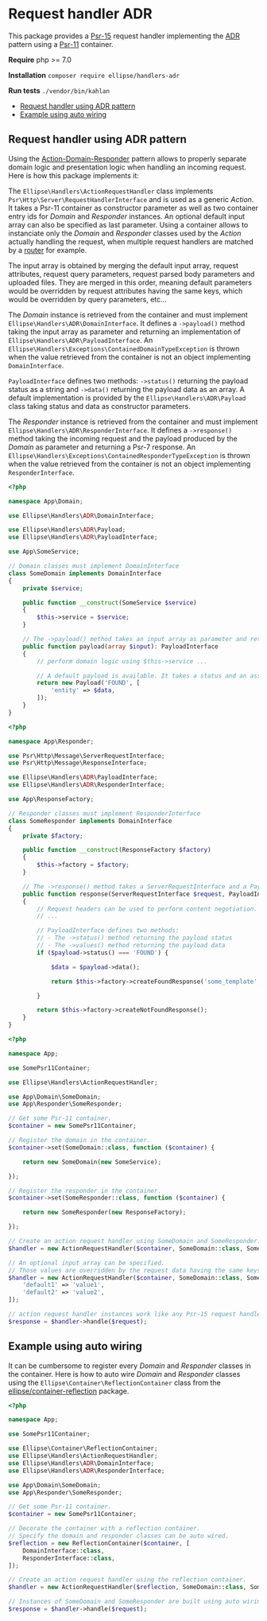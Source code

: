# Request handler ADR

This package provides a [Psr-15](https://www.php-fig.org/psr/psr-15/) request handler implementing the [ADR](https://github.com/pmjones/adr) pattern using a [Psr-11](https://www.php-fig.org/psr/psr-11/) container.

**Require** php >= 7.0

**Installation** `composer require ellipse/handlers-adr`

**Run tests** `./vendor/bin/kahlan`

- [Request handler using ADR pattern](#request-handler-using-adr-pattern)
- [Example using auto wiring](#example-using-auto-wiring)

## Request handler using ADR pattern

Using the [Action-Domain-Responder](https://github.com/pmjones/adr) pattern allows to properly separate domain logic and presentation logic when handling an incoming request. Here is how this package implements it:

The `Ellipse\Handlers\ActionRequestHandler` class implements `Psr\Http\Server\RequestHandlerInterface` and is used as a generic *Action*. It takes a Psr-11 container as constructor parameter as well as two container entry ids for *Domain* and *Responder* instances. An optional default input array can also be specified as last parameter. Using a container allows to instanciate only the *Domain* and *Responder* classes used by the *Action* actually handling the request, when multiple request handlers are matched by a [router](https://github.com/ellipsephp/router-fastroute) for example.

The input array is obtained by merging the default input array, request attributes, request query parameters, request parsed body parameters and uploaded files. They are merged in this order, meaning default parameters would be overridden by request attributes having the same keys, which would be overridden by query parameters, etc...

The *Domain* instance is retrieved from the container and must implement `Ellipse\Handlers\ADR\DomainInterface`. It defines a `->payload()` method taking the input array as parameter and returning an implementation of `Ellipse\Handlers\ADR\PayloadInterface`. An `Ellipse\Handlers\Exceptions\ContainedDomainTypeException` is thrown when the value retrieved from the container is not an object implementing `DomainInterface`.

`PayloadInterface` defines two methods: `->status()` returning the payload status as a string and `->data()` returning the payload data as an array. A default implementation is provided by the `Ellipse\Handlers\ADR\Payload` class taking status and data as constructor parameters.

The *Responder* instance is retrieved from the container and must implement `Ellipse\Handlers\ADR\ResponderInterface`. It defines a `->response()` method taking the incoming request and the payload produced by the *Domain* as parameter and returning a Psr-7 response. An `Ellipse\Handlers\Exceptions\ContainedResponderTypeException` is thrown when the value retrieved from the container is not an object implementing `ResponderInterface`.

```php
<?php

namespace App\Domain;

use Ellipse\Handlers\ADR\DomainInterface;

use Ellipse\Handlers\ADR\Payload;
use Ellipse\Handlers\ADR\PayloadInterface;

use App\SomeService;

// Domain classes must implement DomainInterface
class SomeDomain implements DomainInterface
{
    private $service;

    public function __construct(SomeService $service)
    {
        $this->service = $service;
    }

    // The ->payload() method takes an input array as parameter and returns an implementation of PayloadInterface.
    public function payload(array $input): PayloadInterface
    {
        // perform domain logic using $this->service ...

        // A default payload is available. It takes a status and an associative array.
        return new Payload('FOUND', [
            'entity' => $data,
        ]);
    }
}
```

```php
<?php

namespace App\Responder;

use Psr\Http\Message\ServerRequestInterface;
use Psr\Http\Message\ResponseInterface;

use Ellipse\Handlers\ADR\PayloadInterface;
use Ellipse\Handlers\ADR\ResponderInterface;

use App\ResponseFactory;

// Responder classes must implement ResponderInterface
class SomeResponder implements DomainInterface
{
    private $factory;

    public function __construct(ResponseFactory $factory)
    {
        $this->factory = $factory;
    }

    // The ->response() method takes a ServerRequestInterface and a PayloadInterface as parameter and return a ResponseInterface.
    public function response(ServerRequestInterface $request, PayloadInterface $payload): ResponseInterface
    {
        // Request headers can be used to perform content negotiation.
        // ...

        // PayloadInterface defines two methods:
        // - The ->status() method returning the payload status
        // - The ->values() method returning the payload data
        if ($payload->status() === 'FOUND') {

            $data = $payload->data();

            return $this->factory->createFoundResponse('some_template', $data);

        }

        return $this->factory->createNotFoundResponse();
    }
}
```

```php
<?php

namespace App;

use SomePsr11Container;

use Ellipse\Handlers\ActionRequestHandler;

use App\Domain\SomeDomain;
use App\Responder\SomeResponder;

// Get some Psr-11 container.
$container = new SomePsr11Container;

// Register the domain in the container.
$container->set(SomeDomain::class, function ($container) {

    return new SomeDomain(new SomeService);

});

// Register the responder in the container.
$container->set(SomeResponder::class, function ($container) {

    return new SomeResponder(new ResponseFactory);

});

// Create an action request handler using SomeDomain and SomeResponder.
$handler = new ActionRequestHandler($container, SomeDomain::class, SomeResponder::class);

// An optional input array can be specified.
// Those values are overridden by the request data having the same keys.
$handler = new ActionRequestHandler($container, SomeDomain::class, SomeResponder::class, [
    'default1' => 'value1',
    'default2' => 'value2',
]);

// action request handler instances work like any Psr-15 request handler.
$response = $handler->handle($request);
```

## Example using auto wiring

It can be cumbersome to register every *Domain* and *Responder* classes in the container. Here is how to auto wire *Domain* and *Responder* classes using the `Ellipse\Container\ReflectionContainer` class from the [ellipse/container-reflection](https://github.com/ellipsephp/container-reflection) package.

```php
<?php

namespace App;

use SomePsr11Container;

use Ellipse\Container\ReflectionContainer;
use Ellipse\Handlers\ActionRequestHandler;
use Ellipse\Handlers\ADR\DomainInterface;
use Ellipse\Handlers\ADR\ResponderInterface;

use App\Domain\SomeDomain;
use App\Responder\SomeResponder;

// Get some Psr-11 container.
$container = new SomePsr11Container;

// Decorate the container with a reflection container.
// Specify the domain and responder classes can be auto wired.
$reflection = new ReflectionContainer($container, [
    DomainInterface::class,
    ResponderInterface::class,
]);

// Create an action request handler using the reflection container.
$handler = new ActionRequestHandler($reflection, SomeDomain::class, SomeResponder::class);

// Instances of SomeDomain and SomeResponder are built using auto wiring.
$response = $handler->handle($request);
```
